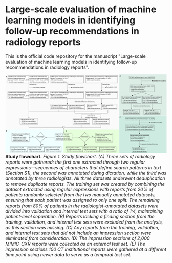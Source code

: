 # Large-scale evaluation of machine learning models in identifying follow-up recommendations in radiology reports

This is the official code repository for the manuscript "Large-scale evaluation of machine learning models in identifying follow-up recommendations in radiology reports".

![alt text](./figures/Figure_1.jpg)
**Study flowchart.** *Figure 1. Study flowchart. (A) Three sets of radiology reports were gathered: the first one extracted through two regular expressions—sequences of characters that define search patterns in text (Section S1), the second was annotated during dictation, while the third was annotated by three radiologists. All three datasets underwent deduplication to remove duplicate reports. The training set was created by combining the dataset extracted using regular expressions with reports from 20% of patients randomly selected from the two manually annotated datasets, ensuring that each patient was assigned to only one split. The remaining reports from 80% of patients in the radiologist-annotated datasets were divided into validation and internal test sets with a ratio of 1:4, maintaining patient-level separation. (B) Reports lacking a finding section from the training, validation, and internal test sets were excluded from the analysis, as this section was missing. (C) Any reports from the training, validation, and internal test sets that did not include an impression section were eliminated from consideration. (D) The impression sections of 2,000 MIMIC-CXR reports were collected as an external test set. (E) The impression sections 100 CT institutional reports were gathered at a different time point using newer data to serve as a temporal test set.*
